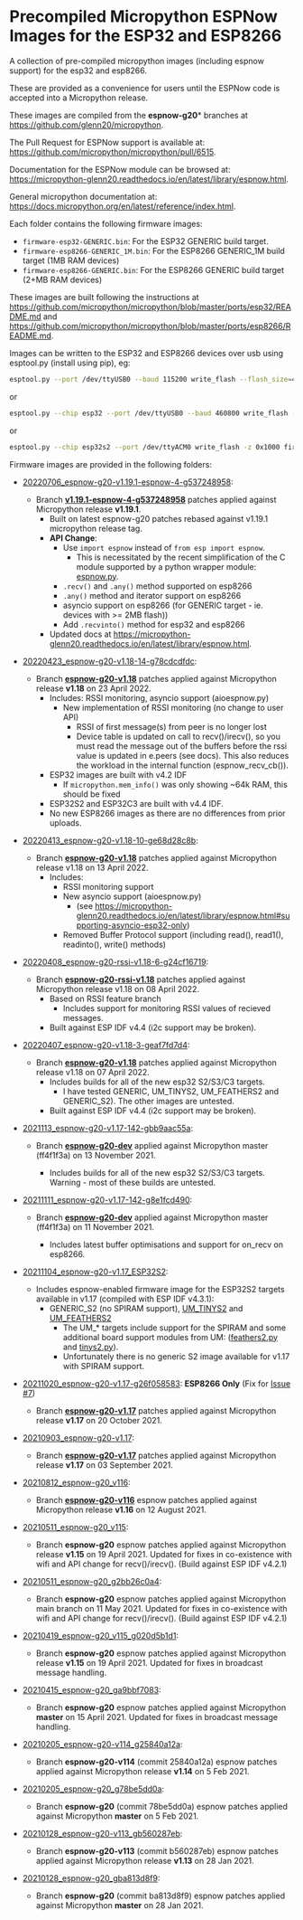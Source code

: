 # Precompiled Micropython ESPNow Images for the ESP32 and ESP8266

A collection of pre-compiled micropython images (including espnow support) for
the esp32 and esp8266.

These are provided as a convenience for users until the ESPNow code is
accepted into a Micropython release.

These images are compiled from the **espnow-g20*** branches at
<https://github.com/glenn20/micropython>.

The Pull Request for ESPNow support is available at:
<https://github.com/micropython/micropython/pull/6515>.

Documentation for the ESPNow module can be browsed at:
<https://micropython-glenn20.readthedocs.io/en/latest/library/espnow.html>.

General micropython documentation at:
<https://docs.micropython.org/en/latest/reference/index.html>.

Each folder contains the following firmware images:

- `firmware-esp32-GENERIC.bin`: For the ESP32 GENERIC build target.
- `firmware-esp8266-GENERIC_1M.bin`: For the ESP8266 GENERIC_1M build target
  (1MB RAM devices)
- `firmware-esp8266-GENERIC.bin`: For the ESP8266 GENERIC build target (2+MB
  RAM devices)

These images are built following the instructions at
<https://github.com/micropython/micropython/blob/master/ports/esp32/README.md>
and
<https://github.com/micropython/micropython/blob/master/ports/esp8266/README.md>.

Images can be written to the ESP32 and ESP8266 devices over usb using
esptool.py (install using pip), eg:

```bash
esptool.py --port /dev/ttyUSB0 --baud 115200 write_flash --flash_size=4MB --flash_mode=qio 0 firmware-esp8266-GENERIC_1M.bin
```

or

```bash
esptool.py --chip esp32 --port /dev/ttyUSB0 --baud 460800 write_flash -z 0x1000 firmware-esp32-GENERIC.bin
```

or

```bash
esptool.py --chip esp32s2 --port /dev/ttyACM0 write_flash -z 0x1000 firmware-esp32-GENERIC_S2.bin
```

Firmware images are provided in the following folders:
- [20220706_espnow-g20-v1.19.1-espnow-4-g537248958](20220706_espnow-g20-v1.19.1-espnow-4-g537248958):
  - Branch
    **[v1.19.1-espnow-4-g537248958](https://github.com/glenn20/micropython/tree/espnow-g20-v1.19.1)**
    patches applied against Micropython release **v1.19.1**.
    - Built on latest espnow-g20 patches rebased against v1.19.1 micropython
      release tag.
    - **API Change**:
      - Use `import espnow` instead of `from esp import espnow`.
        - This is necessitated by the recent simplification of the C module
          supported by a python wrapper module: [espnow.py](https://github.com/glenn20/micropython/blob/espnow-g20/ports/esp32/modules/espnow.py).
      - `.recv()` and `.any()` method supported on esp8266
      - `.any()` method and iterator support on esp8266
      - asyncio support on esp8266 (for GENERIC target - ie. devices with >= 2MB
        flash))
      - Add `.recvinto()` method for esp32 and esp8266
    - Updated docs at <https://micropython-glenn20.readthedocs.io/en/latest/library/espnow.html>.
- [20220423_espnow-g20-v1.18-14-g78cdcdfdc](20220423_espnow-g20-v1.18-14-g78cdcdfdc):
  - Branch
    **[espnow-g20-v1.18](https://github.com/glenn20/micropython/tree/espnow-g20-v1.18)**
    patches applied against Micropython release **v1.18** on 23 April 2022.
    - Includes: RSSI monitoring, asyncio support (aioespnow.py)
      - New implementation of RSSI monitoring (no change to user API)
        - RSSI of first message(s) from peer is no longer lost
        - Device table is updated on call to recv()/irecv(), so you must read
          the message out of the buffers before the rssi value is updated in
          e.peers (see docs). This also reduces the workload in the internal
          function (espnow_recv_cb()).
    - ESP32 images are built with v4.2 IDF
      - If `micropython.mem_info()` was only showing ~64k RAM, this should be
        fixed
    - ESP32S2 and ESP32C3 are built with v4.4 IDF.
    - No new ESP8266 images as there are no differences from prior uploads.

- [20220413_espnow-g20-v1.18-10-ge68d28c8b](20220413_espnow-g20-v1.18-10-ge68d28c8b):
  - Branch **[espnow-g20-v1.18](https://github.com/glenn20/micropython/tree/espnow-g20-v1.18)** patches applied against Micropython release v1.18 on 13 April 2022.
    - Includes:
      - RSSI monitoring support
      - New asyncio support (aioespnow.py)
        - (see
          https://micropython-glenn20.readthedocs.io/en/latest/library/espnow.html#supporting-asyncio-esp32-only)
      - Removed Buffer Protocol support (including read(), read1(), readinto(),
        write() methods)
- [20220408_espnow-g20-rssi-v1.18-6-g24cf16719](20220408_espnow-g20-rssi-v1.18-6-g24cf16719):
  - Branch **[espnow-g20-rssi-v1.18](https://github.com/glenn20/micropython/tree/espnow-g20-rssi-v1.18)** patches applied against Micropython release v1.18 on 08 April 2022.
    - Based on RSSI feature branch
      - Includes support for monitoring RSSI values of recieved messages.
    - Built against ESP IDF v4.4 (i2c support may be broken).
- [20220407_espnow-g20-v1.18-3-geaf7fd7d4](20220407_espnow-g20-v1.18-3-geaf7fd7d4):
  - Branch **[espnow-g20-v1.18](https://github.com/glenn20/micropython/tree/espnow-g20-v1.18)** patches applied against Micropython release v1.18 on 07 April 2022.
    - Includes builds for all of the new esp32 S2/S3/C3 targets.
      - I have tested GENERIC, UM_TINYS2, UM_FEATHERS2 and GENERIC_S2). The
        other images are untested.
    - Built against ESP IDF v4.4 (i2c support may be broken).
- [2021113_espnow-g20-v1.17-142-gbb9aac55a](2021113_espnow-g20-v1.17-142-gbb9aac55a):
  - Branch
    **[espnow-g20-dev](https://github.com/glenn20/micropython/tree/espnow-g20-dev)**
    applied against Micropython master (ff4f1f3a) on 13 November 2021.

    - Includes builds for all of the new esp32 S2/S3/C3 targets. Warning - most of these builds are untested.

- [20211111_espnow-g20-v1.17-142-g8e1fcd490](20211111_espnow-g20-v1.17-142-g8e1fcd490):
  - Branch
    **[espnow-g20-dev](https://github.com/glenn20/micropython/tree/espnow-g20-dev)**
    applied against Micropython master (ff4f1f3a) on 11 November 2021.

    - Includes latest buffer optimisations and support for on_recv on esp8266.
- [20211104_espnow-g20-v1.17_ESP32S2](20211104_espnow-g20-v1.17_ESP32S2):
  - Includes espnow-enabled firmware image for the ESP32S2 targets available
    in v1.17 (compiled with ESP IDF v4.3.1):
    - GENERIC_S2 (no SPIRAM support),
      [UM_TINYS2](https://unexpectedmaker.com/tinys2) and
      [UM_FEATHERS2](https://feathers2.io/)
      - The UM_* targets include support for the SPIRAM and some additional
        board support modules from UM:
        ([feathers2.py](https://github.com/micropython/micropython/blob/v1.17/ports/esp32/boards/UM_FEATHERS2/modules/feathers2.py)
        and
        [tinys2.py](https://github.com/micropython/micropython/blob/v1.17/ports/esp32/boards/UM_TINYS2/modules/tinys2.py)).
      - Unfortunately there is no generic S2 image available for v1.17 with
        SPIRAM support.
- [20211020_espnow-g20-v1.17-g26f058583](20211020_espnow-g20-v1.17-g26f058583):
  **ESP8266 Only** (Fix for [Issue
  #7](https://github.com/glenn20/micropython-espnow-images/issues/7))
  - Branch
    **[espnow-g20-v1.17](https://github.com/glenn20/micropython/tree/espnow-g20-v1.17)**
    patches applied against Micropython release **v1.17** on 20 October 2021.
- [20210903_espnow-g20-v1.17](20210903_espnow-g20-v1.17):
  - Branch
    **[espnow-g20-v1.17](https://github.com/glenn20/micropython/tree/espnow-g20-v1.17)**
    patches applied against Micropython release **v1.17** on 03 September
    2021.
- [20210812_espnow-g20_v116](20210812_espnow-g20-v116):
  - Branch
    **[espnow-g20-v116](https://github.com/glenn20/micropython/tree/espnow-g20-v116)**
    espnow patches applied against Micropython release **v1.16** on 12 August
    2021.
- [20210511_espnow-g20_v115](20210511_espnow-g20_v115):
  - Branch **espnow-g20** espnow patches applied against Micropython release
    **v1.15** on 19 April 2021. Updated for fixes in co-existence with wifi
    and API change for recv()/irecv(). (Build against ESP IDF v4.2.1)
- [20210511_espnow-g20_g2bb26c0a4](20210511_espnow-g20_g2bb26c0a4):
  - Branch **espnow-g20** espnow patches applied against Micropython main
    branch on 11 May 2021. Updated for fixes in co-existence with wifi and API
    change for recv()/irecv(). (Build against ESP IDF v4.2.1)
- [20210419_espnow-g20_v115_g020d5b1d1](20210419_espnow-g20_v115_g020d5b1d1):
  - Branch **espnow-g20** espnow patches applied against Micropython release
    **v1.15** on 19 April 2021. Updated for fixes in broadcast message
    handling.
- [20210415_espnow-g20_ga9bbf7083](20210415_espnow-g20_ga9bbf7083):
  - Branch **espnow-g20** espnow patches applied against Micropython
    **master** on 15 April 2021. Updated for fixes in broadcast message
    handling.
- [20210205_espnow-g20-v114_g25840a12a](20210205_espnow-g20-v114_g25840a12a):
  - Branch **espnow-g20-v114** (commit 25840a12a) espnow patches applied
    against Micropython release **v1.14** on 5 Feb 2021.
- [20210205_espnow-g20_g78be5dd0a](20210205_espnow-g20_g78be5dd0a):
  - Branch **espnow-g20** (commit 78be5dd0a) espnow patches applied against
    Micropython **master** on 5 Feb 2021.
- [20210128_espnow-g20-v113_gb560287eb](20210128_espnow-g20-v113_gb560287eb):
  - Branch **espnow-g20-v113** (commit b560287eb) espnow patches applied
    against Micropython release **v1.13** on 28 Jan 2021.
- [20210128_espnow-g20_gba813d8f9](20210128_espnow-g20_gba813d8f9):
  - Branch **espnow-g20** (commit ba813d8f9) espnow patches applied against
    Micropython **master** on 28 Jan 2021.
